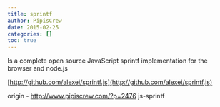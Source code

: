 ```yaml
---
title: sprintf
author: PipisCrew
date: 2015-02-25
categories: []
toc: true
---
```


Is a complete open source JavaScript sprintf implementation for the browser and node.js

[http://github.com/alexei/sprintf.js](http://github.com/alexei/sprintf.js)

origin - http://www.pipiscrew.com/?p=2476 js-sprintf